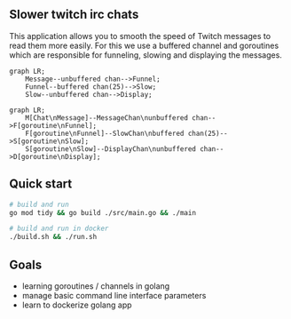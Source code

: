 ## Slower twitch irc chats

This application allows you to smooth the speed of Twitch messages to read them more easily. For this we use a buffered channel and goroutines which are responsible for funneling, slowing and displaying the messages.

```mermaid
graph LR;
    Message--unbuffered chan-->Funnel;
    Funnel--buffered chan(25)-->Slow;
    Slow--unbuffered chan-->Display;
```

```mermaid
graph LR;
    M[Chat\nMessage]--MessageChan\nunbuffered chan-->F[goroutine\nFunnel];
    F[goroutine\nFunnel]--SlowChan\nbuffered chan(25)-->S[goroutine\nSlow];
    S[goroutine\nSlow]--DisplayChan\nunbuffered chan-->D[goroutine\nDisplay];
```

## Quick start

```bash
# build and run
go mod tidy && go build ./src/main.go && ./main
```

```bash
# build and run in docker
./build.sh && ./run.sh
```

## Goals

- learning goroutines / channels in golang
- manage basic command line interface parameters
- learn to dockerize golang app
